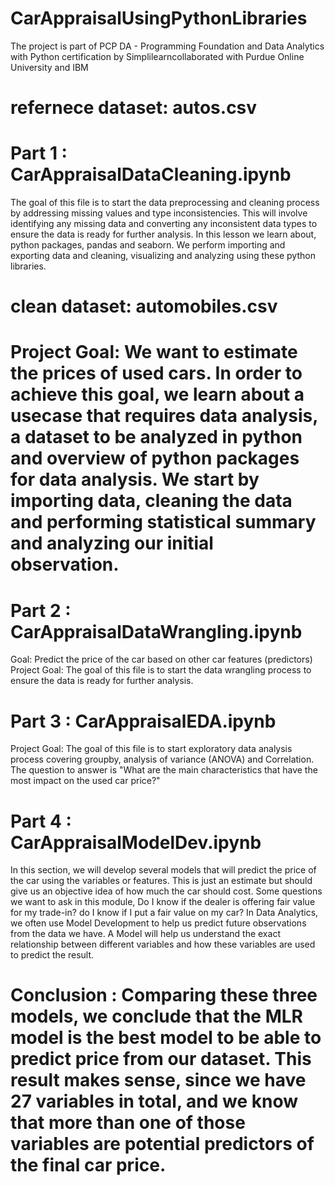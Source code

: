 # CarAppraisalUsingPythonLibraries
The project is part of PCP DA - Programming Foundation and Data Analytics with Python certification by Simplilearncollaborated with  Purdue Online University and IBM
# refernece dataset: autos.csv
# Part 1 : CarAppraisalDataCleaning.ipynb 
The goal of this file is to start the data preprocessing and cleaning process by addressing missing values and type inconsistencies. This will involve identifying any missing data and converting any inconsistent data types to ensure the data is ready for further analysis.
In this lesson we learn about, python packages, pandas and seaborn. We perform importing and exporting data and cleaning, visualizing and analyzing using these python libraries.
# clean dataset: automobiles.csv
# Project Goal: We want to estimate the prices of used cars. In order to achieve this goal, we learn about a usecase that requires data analysis, a dataset to be analyzed in python and overview of python packages for data analysis. We start by importing data, cleaning the data and performing statistical summary and analyzing our initial observation.
# Part 2 : CarAppraisalDataWrangling.ipynb
Goal: Predict the price of the car based on other car features (predictors)
Project Goal: The goal of this file is to start the data wrangling process to ensure the data is ready for further analysis.
# Part 3 : CarAppraisalEDA.ipynb 
Project Goal: The goal of this file is to start exploratory data analysis process covering groupby, analysis of variance (ANOVA) and Correlation.
The question to answer is "What are the main characteristics that have the most impact on the used car price?"
# Part 4 : CarAppraisalModelDev.ipynb 
In this section, we will develop several models that will predict the price of the car using the variables or features. This is just an estimate but should give us an objective idea of how much the car should cost. Some questions we want to ask in this module,
Do I know if the dealer is offering fair value for my trade-in? do I know if I put a fair value on my car? 
In Data Analytics, we often use Model Development to help us predict future observations from the data we have. A Model will help us understand the exact relationship between different variables and how these variables are used to predict the result.
# Conclusion : Comparing these three models, we conclude that the MLR model is the best model to be able to predict price from our dataset. This result makes sense, since we have 27 variables in total, and we know that more than one of those variables are potential predictors of the final car price.
